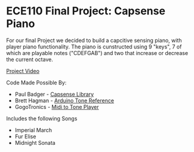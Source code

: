  # ECE110 Final Project: Capsense Piano
For our final Project we decided to build a capcitive sensing piano, with player piano functionality. The piano is cunstructed using 9 "keys", 7 of which are playable notes ("CDEFGAB") and two that increase or decrease the current octave.

[Project Video](https://youtu.be/TBOhx5bGpE4)

Code Made Possible By:
 - Paul Badger - [Capsense Library](https://playground.arduino.cc/Main/CapacitiveSensor?from=Main.CapSense)
 - Brett Hagman - [Arduino Tone Reference](https://www.arduino.cc/en/Tutorial/ToneMelody?from=Tutorial.Tone)
 - GogoTronics - [Midi to Tone Player](https://sparks.gogo.co.nz/midi_tone.html)
 
Includes the following Songs
 - Imperial March
 - Fur Elise
 - Midnight Sonata
